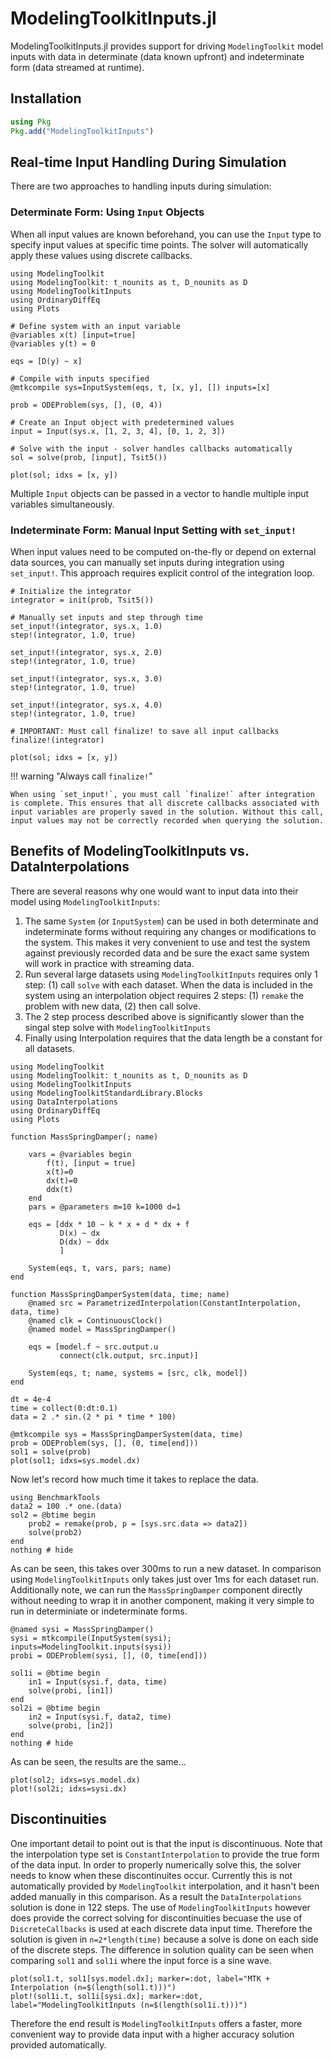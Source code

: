 # ModelingToolkitInputs.jl

ModelingToolkitInputs.jl provides support for driving `ModelingToolkit` model inputs with data in determinate (data known upfront) and indeterminate form (data streamed at runtime).

## Installation

```julia
using Pkg
Pkg.add("ModelingToolkitInputs")
```

## Real-time Input Handling During Simulation

There are two approaches to handling inputs during simulation:

### Determinate Form: Using `Input` Objects

When all input values are known beforehand, you can use the `Input` type to specify input values at specific time points. The solver will automatically apply these values using discrete callbacks.

```@example inputs
using ModelingToolkit
using ModelingToolkit: t_nounits as t, D_nounits as D
using ModelingToolkitInputs
using OrdinaryDiffEq
using Plots

# Define system with an input variable
@variables x(t) [input=true]
@variables y(t) = 0

eqs = [D(y) ~ x]

# Compile with inputs specified
@mtkcompile sys=InputSystem(eqs, t, [x, y], []) inputs=[x]

prob = ODEProblem(sys, [], (0, 4))

# Create an Input object with predetermined values
input = Input(sys.x, [1, 2, 3, 4], [0, 1, 2, 3])

# Solve with the input - solver handles callbacks automatically
sol = solve(prob, [input], Tsit5())

plot(sol; idxs = [x, y])
```

Multiple `Input` objects can be passed in a vector to handle multiple input variables simultaneously.

### Indeterminate Form: Manual Input Setting with `set_input!`

When input values need to be computed on-the-fly or depend on external data sources, you can manually set inputs during integration using `set_input!`. This approach requires explicit control of the integration loop.

```@example inputs
# Initialize the integrator
integrator = init(prob, Tsit5())

# Manually set inputs and step through time
set_input!(integrator, sys.x, 1.0)
step!(integrator, 1.0, true)

set_input!(integrator, sys.x, 2.0)
step!(integrator, 1.0, true)

set_input!(integrator, sys.x, 3.0)
step!(integrator, 1.0, true)

set_input!(integrator, sys.x, 4.0)
step!(integrator, 1.0, true)

# IMPORTANT: Must call finalize! to save all input callbacks
finalize!(integrator)

plot(sol; idxs = [x, y])
```

!!! warning "Always call `finalize!`"
    
    When using `set_input!`, you must call `finalize!` after integration is complete. This ensures that all discrete callbacks associated with input variables are properly saved in the solution. Without this call, input values may not be correctly recorded when querying the solution.

## Benefits of ModelingToolkitInputs vs. DataInterpolations
There are several reasons why one would want to input data into their model using `ModelingToolkitInputs`:
1. The same `System` (or `InputSystem`) can be used in both determinate and indeterminate forms without requiring any changes or modifications to the system.  This makes it very convenient to use and test the system against previously recorded data and be sure the exact same system will work in practice with streaming data.
2. Run several large datasets using `ModelingToolkitInputs` requires only 1 step: (1) call `solve` with each dataset.  When the data is included in the system using an interpolation object requires 2 steps: (1) `remake` the problem with new data, (2) then call solve.  
3. The 2 step process described above is significantly slower than the singal step solve with `ModelingToolkitInputs`
4. Finally using Interpolation requires that the data length be a constant for all datasets.

```@example comparison
using ModelingToolkit
using ModelingToolkit: t_nounits as t, D_nounits as D
using ModelingToolkitInputs
using ModelingToolkitStandardLibrary.Blocks
using DataInterpolations
using OrdinaryDiffEq
using Plots

function MassSpringDamper(; name)
    
    vars = @variables begin
        f(t), [input = true] 
        x(t)=0 
        dx(t)=0
        ddx(t)
    end
    pars = @parameters m=10 k=1000 d=1

    eqs = [ddx * 10 ~ k * x + d * dx + f
           D(x) ~ dx
           D(dx) ~ ddx
           ]

    System(eqs, t, vars, pars; name)
end

function MassSpringDamperSystem(data, time; name)
    @named src = ParametrizedInterpolation(ConstantInterpolation, data, time)
    @named clk = ContinuousClock()
    @named model = MassSpringDamper()

    eqs = [model.f ~ src.output.u
           connect(clk.output, src.input)]

    System(eqs, t; name, systems = [src, clk, model])
end

dt = 4e-4
time = collect(0:dt:0.1)
data = 2 .* sin.(2 * pi * time * 100)

@mtkcompile sys = MassSpringDamperSystem(data, time)
prob = ODEProblem(sys, [], (0, time[end]))
sol1 = solve(prob)
plot(sol1; idxs=sys.model.dx)
```

Now let's record how much time it takes to replace the data.

```@example comparison
using BenchmarkTools
data2 = 100 .* one.(data)
sol2 = @btime begin 
    prob2 = remake(prob, p = [sys.src.data => data2])
    solve(prob2)
end
nothing # hide
```

As can be seen, this takes over 300ms to run a new dataset.  In comparison using `ModelingToolkitInputs` only takes just over 1ms for each dataset run.  Additionally note, we can run the `MassSpringDamper` component directly without needing to wrap it in another component, making it very simple to run in determiniate or indeterminate forms.  

```@example comparison
@named sysi = MassSpringDamper()
sysi = mtkcompile(InputSystem(sysi); inputs=ModelingToolkit.inputs(sysi))
probi = ODEProblem(sysi, [], (0, time[end]))

sol1i = @btime begin 
    in1 = Input(sysi.f, data, time)
    solve(probi, [in1])
end
sol2i = @btime begin 
    in2 = Input(sysi.f, data2, time)
    solve(probi, [in2])
end
nothing # hide
```

As can be seen, the results are the same...
```@example comparison
plot(sol2; idxs=sys.model.dx)
plot!(sol2i; idxs=sysi.dx)
```

## Discontinuities
One important detail to point out is that the input is discontinuous.  Note that the interpolation type set is `ConstantInterpolation` to provide the true form of the data input.  In order to properly numerically solve this, the solver needs to know when these discontinuites occur.  Currently this is not automatically provided by `ModelingToolkit` interpolation, and it hasn't been added manually in this comparison.  As a result the `DataInterpolations` solution is done in 122 steps.  The use of `ModelingToolkitInputs` however does provide the correct solving for discontinuities becuase the use of `DiscreteCallbacks` is used at each discrete data input time.  Therefore the solution is given in `n=2*length(time)` because a solve is done on each side of the discrete steps.  The difference in solution quality can be seen when comparing `sol1` and `sol1i` where the input force is a sine wave.  

```@example comparison
plot(sol1.t, sol1[sys.model.dx]; marker=:dot, label="MTK + Interpolation (n=$(length(sol1.t)))")
plot!(sol1i.t, sol1i[sysi.dx]; marker=:dot, label="ModelingToolkitInputs (n=$(length(sol1i.t)))")
```

Therefore the end result is `ModelingToolkitInputs` offers a faster, more convenient way to provide data input with a higher accuracy solution provided automatically.  

